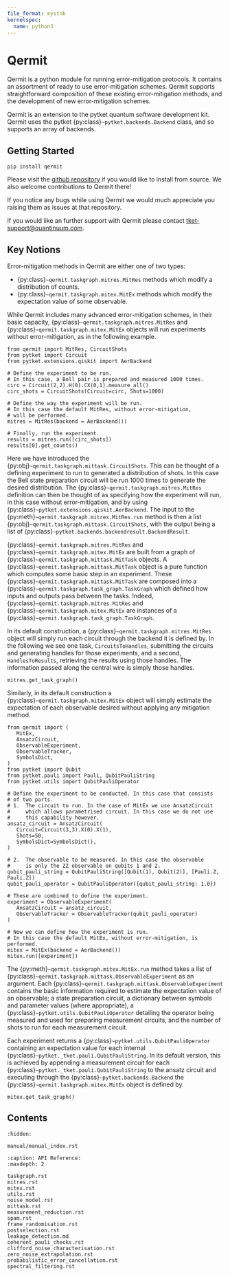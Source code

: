 ```yaml
---
file_format: mystnb
kernelspec:
  name: python3
---
```

# Qermit

Qermit is a python module for running error-mitigation protocols.
It contains an assortment of ready to use error-mitigation schemes.
Qermit supports straightforward composition of these existing
error-mitigation methods, and the development of new error-mitigation
schemes.

Qermit is an extension to the pytket quantum software development kit. 
Qermit uses the pytket {py:class}`~pytket.backends.Backend` class,
and so supports an array of backends.

## Getting Started

```{code-block} console
pip install qermit
```

Please visit the
[github repository](https://github.com/CQCL/Qermit/issues) if you would
like to install from source. We also welcome contributions to Qermit there!

If you notice any bugs while using Qermit we would much appreciate you
raising them as issues at that repository.

If you would like an further
support with Qermit please contact <tket-support@quantinuum.com>.

## Key Notions

Error-mitigation methods in Qermit are either one of two types:

- {py:class}`~qermit.taskgraph.mitres.MitRes` methods which modify a distribution of counts.
- {py:class}`~qermit.taskgraph.mitex.MitEx` methods which modify the expectation value of some observable.

While Qermit includes many advanced error-mitigation schemes,
in their basic capacity, {py:class}`~qermit.taskgraph.mitres.MitRes` and
{py:class}`~qermit.taskgraph.mitex.MitEx` objects will run
experiments without error-mitigation, as in the following example.

```{code-cell} ipython3
from qermit import MitRes, CircuitShots
from pytket import Circuit
from pytket.extensions.qiskit import AerBackend

# Define the experiment to be run.
# In this case, a Bell pair is prepared and measured 1000 times.
circ = Circuit(2,2).H(0).CX(0,1).measure_all()
circ_shots = CircuitShots(Circuit=circ, Shots=1000)

# Define the way the experiment will be run.
# In this case the default MitRes, without error-mitigation,
# will be performed.
mitres = MitRes(backend = AerBackend())

# Finally, run the experiment.
results = mitres.run([circ_shots])
results[0].get_counts()
```

Here we have introduced the {py:obj}`~qermit.taskgraph.mittask.CircuitShots`.
This can be thought of a defining experiment to run to generated a
distribution of shots. In this case the Bell state preparation circuit will
be run 1000 times to generate the desired distribution. The
{py:class}`~qermit.taskgraph.mitres.MitRes` definition can then be thought
of as specifying how the experiment will run, in this case without
error-mitigation,
and by using {py:class}`~pytket.extensions.qiskit.AerBackend`.
The input to the {py:meth}`~qermit.taskgraph.mitres.MitRes.run` method
is then a list {py:obj}`~qermit.taskgraph.mittask.CircuitShots`,
with the output being a list of
{py:class}`~pytket.backends.backendresult.BackendResult`.

{py:class}`~qermit.taskgraph.mitres.MitRes` and
{py:class}`~qermit.taskgraph.mitex.MitEx` are built from a graph of
{py:class}`~qermit.taskgraph.mittask.MitTask` objects.
A {py:class}`~qermit.taskgraph.mittask.MitTask` object is a pure function
which computes some basic step in an experiment. These
{py:class}`~qermit.taskgraph.mittask.MitTask` are composed into a
{py:class}`~qermit.taskgraph.task_graph.TaskGraph` which defined how
inputs and outputs pass between the tasks.
Indeed, {py:class}`~qermit.taskgraph.mitres.MitRes` and
{py:class}`~qermit.taskgraph.mitex.MitEx` are instances of a
{py:class}`~qermit.taskgraph.task_graph.TaskGraph`.

In its default construction, a {py:class}`~qermit.taskgraph.mitres.MitRes`
object will simply run each circuit through the backend it is defined by.
In the following we see one task, `CircuitsToHandles`, submitting the circuits
and generating handles for those experiments, and a second, `HandlesToResults`,
retrieving the results using those handles.
The information passed along the central wire is simply
those handles.

```{code-cell} ipython3
mitres.get_task_graph()
```

Similarly, in its default construction a
{py:class}`~qermit.taskgraph.mitex.MitEx` object will simply estimate
the expectation of each observable 
desired without applying any mitigation method.

```{code-cell} ipython3
from qermit import (
   MitEx,
   AnsatzCircuit,
   ObservableExperiment,
   ObservableTracker,
   SymbolsDict,
)
from pytket import Qubit
from pytket.pauli import Pauli, QubitPauliString
from pytket.utils import QubitPauliOperator

# Define the experiment to be conducted. In this case that consists
# of two parts.
# 1.  The circuit to run. In the case of MitEx we use AnsatzCircuit
#     which allows parametrised circuit. In this case we do not use
#     this capability however.
ansatz_circuit = AnsatzCircuit(
   Circuit=Circuit(3,3).X(0).X(1),
   Shots=50,
   SymbolsDict=SymbolsDict(),
)

# 2.  The observable to be measured. In this case the observable
#     is only the ZZ observable on qubits 1 and 2.
qubit_pauli_string = QubitPauliString([Qubit(1), Qubit(2)], [Pauli.Z, Pauli.Z])
qubit_pauli_operator = QubitPauliOperator({qubit_pauli_string: 1.0})

# These are combined to define the experiment.
experiment = ObservableExperiment(
   AnsatzCircuit = ansatz_circuit,
   ObservableTracker = ObservableTracker(qubit_pauli_operator)
)

# Now we can define how the experiment is run.
# In this case the default MitEx, without error-mitigation, is performed.
mitex = MitEx(backend = AerBackend())
mitex.run([experiment])
```

The {py:meth}`~qermit.taskgraph.mitex.MitEx.run` method takes a list of
{py:class}`~qermit.taskgraph.mittask.ObservableExperiment`
as an argument. Each
{py:class}`~qermit.taskgraph.mittask.ObservableExperiment`
contains the basic information required to estimate the expectation value
of an observable; a state preparation circuit, a dictionary between symbols
and parameter values (where appropriate),
a {py:class}`~pytket.utils.QubitPauliOperator` detailing the 
operator being measured and used for preparing measurement circuits,
and the number of shots to run for each measurement circuit.

Each experiment returns a {py:class}`~pytket.utils.QubitPauliOperator`
containing an expectation value for each internal
{py:class}`~pytket._tket.pauli.QubitPauliString`. In its default
version, this is achieved by appending a measurement circuit for each
{py:class}`~pytket._tket.pauli.QubitPauliString` to the ansatz circuit and
executing through the {py:class}`~pytket.backends.Backend`
the {py:class}`~qermit.taskgraph.mitex.MitEx` object is defined by.

```{code-cell} ipython3
mitex.get_task_graph()
```

## Contents

```{toctree}
:hidden:

manual/manual_index.rst
```


```{toctree}
:caption: API Reference:
:maxdepth: 2

taskgraph.rst
mitres.rst
mitex.rst
utils.rst
noise_model.rst
mittask.rst
measurement_reduction.rst
spam.rst
frame_randomisation.rst
postselection.rst
leakage_detection.md
coherent_pauli_checks.rst
clifford_noise_characterisation.rst
zero_noise_extrapolation.rst
probabilistic_error_cancellation.rst
spectral_filtering.rst
```
